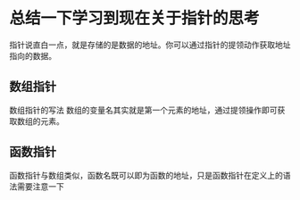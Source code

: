 # 总结一下学习到现在关于指针的思考

指针说直白一点，就是存储的是数据的地址。你可以通过指针的提领动作获取地址指向的数据。

## 数组指针

数组指针的写法
数组的变量名其实就是第一个元素的地址，通过提领操作即可获取数组的元素。

## 函数指针

函数指针与数组类似，函数名既可以即为函数的地址，只是函数指针在定义上的语法需要注意一下

